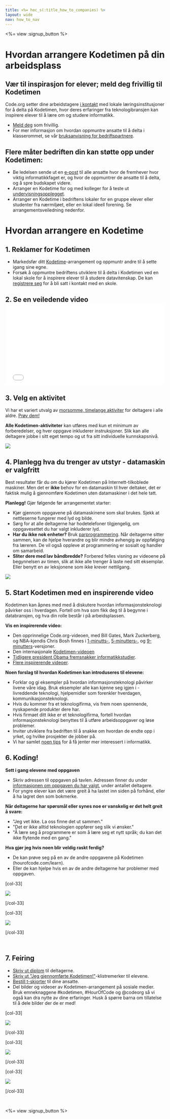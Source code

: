 ```yaml
---
title: <%= hoc_s(:title_how_to_companies) %>
layout: wide
nav: how_to_nav
---
```

<%= view :signup_button %>

# Hvordan arrangere Kodetimen på din arbeidsplass

## Vær til inspirasjon for elever; meld deg frivillig til Kodetimen

Code.org setter dine arbeidstagere [i kontakt](<%= resolve_url('https://code.org/volunteer') %>) med lokale læringsinstitusjoner for å delta på Kodetimen, hvor deres erfaringer fra teknologibransjen kan inspirere elever til å lære om og studere informatikk.

- [Meld deg](<%= resolve_url('https://code.org/volunteer') %>) som frivillig.
- For mer informasjon om hvordan oppmuntre ansatte til å delta i klasserommet, se vår [bruksanvisning for bedriftspartnere](<%= localized_file('/files/hoc-corporate-toolkit.pdf') %>).

## Flere måter bedriften din kan støtte opp under Kodetimen:

- Be ledelsen sende ut en [e-post](<%= resolve_url('/promote/resources#sample-emails') %>) til alle ansatte hvor de fremhever hvor viktig informatikkfaget er, og hvor de oppmuntrer de ansatte til å delta, og å spre budskapet videre. 
- Arranger en Kodetime for og med kolleger for å teste ut [undervisningsopplegget](<%= resolve_url('/learn') %>).
- Arranger en Kodetime i bedriftens lokaler for en gruppe elever eller studenter fra nærmiljøet, eller en lokal ideell forening. Se arrangementsveiledning nedenfor.

# Hvordan arrangere en Kodetime

## 1. Reklamer for Kodetimen

- Markedsfør ditt [Kodetime](<%= resolve_url('/promote') %>)-arrangement og oppmuntr andre til å sette igang sine egne.
- Forsøk å oppmuntre bedriftens utviklere til å delta i Kodetimen ved en lokal skole for å inspirere elever til å studere datavitenskap. De kan [registrere seg](<%= resolve_url('https://code.org/volunteer/engineer') %>) for å bli satt i kontakt med en skole.

## 2. Se en veiledende video <iframe width="500" height="255" src="//www.youtube.com/embed/SrnvvWDm73k" frameborder="0" allowfullscreen mark="crwd-mark"></iframe> 

## 3. Velg en aktivitet

Vi har et variert utvalg av [morsomme, timelange aktiviter](<%= resolve_url('/learn') %>) for deltagere i alle aldre. [Prøv dem!](<%= resolve_url('/learn') %>)

**Alle Kodetimen-aktiviteter** kan utføres med kun et minimum av forberedelser, og hver oppgave inkluderer instruksjoner. Slik kan alle deltagere jobbe i sitt eget tempo og ut fra sitt individuelle kunnskapsnivå.

[![](/images/fit-700/tutorials.png)](<%= resolve_url('/learn') %>)

## 4. Planlegg hva du trenger av utstyr - datamaskin er valgfritt

Best resultater får du om du kjører Kodetimen på Internett-tilkoblede maskiner. Men det er **ikke** behov for en datamaskin til hver deltaker, det er faktisk mulig å gjennomføre Kodetimen uten datamaskiner i det hele tatt.

**Planlegg!** Gjør følgende før arrangementet starter:

- Kjør gjennom oppgavene på datamaskinene som skal brukes. Sjekk at nettleserne fungerer med lyd og bilde.
- Sørg for at alle deltagerne har hodetelefoner tilgjengelig, om oppgavesettet du har valgt inkluderer lyd.
- **Har du ikke nok enheter?** Bruk [parprogrammering](https://www.youtube.com/watch?v=vgkahOzFH2Q). Når deltagerne sitter sammen, kan de hjelpe hverandre og blir mindre avhengig av oppfølging fra læreren. De vil også oppleve at programmering er sosialt og handler om samarbeid.
- **Sliter dere med lav båndbredde?** Forbered felles visning av videoene på begynnelsen av timen, slik at ikke alle trenger å laste ned sitt eksemplar. Eller benytt en av leksjonene som ikke krever nettilgang.

<img src="/images/fit-350/group_ipad.jpg" />

## 5. Start Kodetimen med en inspirerende video

Kodetimen kan åpnes med med å diskutere hvordan informasjonsteknologi påvirker oss i hverdagen. Fortell om hva som fikk deg til å begynne i databransjen, og hva din rolle består i på arbeidsplassen.

**Vis en inspirerende video:**

- Den opprinnelige Code.org-videoen, med Bill Gates, Mark Zuckerberg, og NBA-kjendis Chris Bosh finnes i [1-minutts-](https://www.youtube.com/watch?v=qYZF6oIZtfc), [5-minutters-](https://www.youtube.com/watch?v=nKIu9yen5nc), og [9-minutters](https://www.youtube.com/watch?v=dU1xS07N-FA)-versjoner.
- Den internasjonale [Kodetimen-videoen](https://www.youtube.com/watch?v=KsOIlDT145A)
- [Tidligere president Obama fremsnakker informatikkstudier](https://www.youtube.com/watch?v=6XvmhE1J9PY).
- [Flere inspirerende videoer](https://www.youtube.com/playlist?list=PLzdnOPI1iJNfpD8i4Sx7U0y2MccnrNZuP).

**Noen forslag til hvordan Kodetimen kan introduseres til elevene:**

- Forklar og gi eksempler på hvordan informasjonsteknologi påvirker livene våre idag. Bruk eksempler alle kan kjenne seg igjen i - livreddende teknologi, hjelpemidler som forenkler hverdagen, kommunikasjonsteknologi. 
- Hvis du kommer fra et teknologifirma, vis frem noen spennende, nyskapende produkter dere har.
- Hvis firmaet ditt ikke er et teknologifirma, fortell hvordan informasjonsteknologi benyttes til å utføre arbeidsoppgaver og løse problemer.
- Inviter utviklere fra bedriften til å snakke om hvordan de endte opp i yrket, og hvilke prosjekter de jobber på.
- Vi har samlet [noen tips](<%= resolve_url('https://code.org/girls') %>) for å få jenter mer interessert i informatikk.

## 6. Koding!

**Sett i gang elevene med oppgaven**

- Skriv adressen til oppgaven på tavlen. Adressen finner du under [informasjonen om oppgaven du har valgt](<%= resolve_url('/learn') %>), under antallet deltagere.
- For yngre elever kan det være greit å ha lastet inn siden på forhånd, eller å ha lagret den som bokmerke.

**Når deltagerne har spørsmål eller synes noe er vanskelig er det helt greit å svare:**

- "Jeg vet ikke. La oss finne det ut sammen."
- "Det er ikke alltid teknologien oppfører seg slik vi ønsker."
- "Å lære seg å programmere er som å lære seg et nytt språk; du kan det ikke flytende med en gang."

**Hva gjør jeg hvis noen blir veldig raskt ferdig?**

- De kan prøve seg på en av de andre oppgavene på Kodetimen (hourofcode.com/learn).
- Eller de kan hjelpe hvis en av de andre deltagerne har problemer med oppgaven.

[col-33]

![](/images/fit-250/highschoolgirls.jpeg)

[/col-33]

[col-33]

![](/images/fit-300/group_ar.jpg)

[/col-33]

<p style="clear:both">&nbsp;</p>

## 7. Feiring

- [Skriv ut diplom](<%= resolve_url('https://code.org/certificates') %>) til deltagerne.
- [Skriv ut "Jeg gjennomførte Kodetimen!"](<%= resolve_url('/promote/resources#stickers') %>)-klistremerker til elevene.
- [Bestill t-skjorter](http://blog.code.org/post/132608499493/hour-of-code-shirts-and-more) til dine ansatte.
- Del bilder og videoer av Kodetimen-arrangement på sosiale medier. Bruk emneknaggene #kodetimen, #HourOfCode og @codeorg så vi også kan dra nytte av dine erfaringer. Husk å spørre barna om tillatelse til å dele bilder der de er med!

[col-33]

![](/images/fit-250/celebrate2.jpeg)

[/col-33]

[col-33]

![](/images/fit-260/highlight-certificates.jpg)

[/col-33]

[col-33]

![](/images/fit-300/boy-certificate.jpg)

[/col-33]

<p style="clear:both">&nbsp;</p>

<%= view :signup_button %>